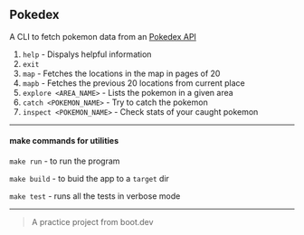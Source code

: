 ## Pokedex

A CLI to fetch pokemon data from an [Pokedex API](https://pokeapi.co/) 

1. `help` - Dispalys helpful information
2. `exit`
3. `map` - Fetches the locations in the map in pages of 20
4. `mapb` - Fetches the previous 20 locations from current place
5. `explore <AREA_NAME>` - Lists the pokemon in a given area
6. `catch <POKEMON_NAME>` - Try to catch the pokemon
7. `inspect <POKEMON_NAME>` - Check stats of your caught pokemon

---

#### make commands for utilities

`make run` - to run the program

`make build`  - to buid the app to a `target` dir  

`make test`  - runs all the tests in verbose mode

----

> A practice project from boot.dev